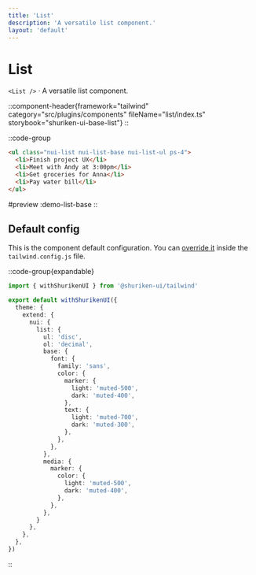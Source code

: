 ```yaml
---
title: 'List'
description: 'A versatile list component.'
layout: 'default'
---
```


# List

`<List />` · A versatile list component.

::component-header{framework="tailwind" category="src/plugins/components" fileName="list/index.ts" storybook="shuriken-ui-base-list"}
::

::code-group

```html [demo-list-base.html]
<ul class="nui-list nui-list-base nui-list-ul ps-4">
  <li>Finish project UX</li>
  <li>Meet with Andy at 3:00pm</li>
  <li>Get groceries for Anna</li>
  <li>Pay water bill</li>
</ul>
```

#preview
:demo-list-base
::

## Default config

This is the component default configuration. You can [override it](/docs/tailwind/theming/configuration) inside the `tailwind.config.js` file.

::code-group{expandable}

```ts [tailwind.config.ts]
import { withShurikenUI } from '@shuriken-ui/tailwind'

export default withShurikenUI({
  theme: {
    extend: {
      nui: {
        list: {
          ul: 'disc',
          ol: 'decimal',
          base: {
            font: {
              family: 'sans',
              color: {
                marker: {
                  light: 'muted-500',
                  dark: 'muted-400',
                },
                text: {
                  light: 'muted-700',
                  dark: 'muted-300',
                },
              },
            },
          },
          media: {
            marker: {
              color: {
                light: 'muted-500',
                dark: 'muted-400',
              },
            },
          },
        }
      },
    },
  },
})
```
::
